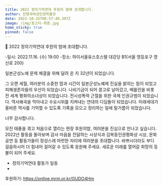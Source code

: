 ```yaml
---
title: 2022 정의기억연대 후원의 밤에 초대합니다.
author: 전쟁과여성인권박물관
date: 2022-10-25T06:57:49.397Z
image: /img/포스터-최종.jpg
home_sticky: true
pinned: false
---
```

🙏 2022 정의기억연대 후원의 밤에 초대합니다.



\-일시: 2022.11.16. (수) 19:00
-장소: 하이서울유스호스텔 대강당 B1(서울 영등포구 영신로 200)



일본군성노예 문제 해결을 위해 달려 온 지 32년이 되었습니다. 



그 오랜 세월, 여러분의 소중한 땀과 시간이 일본군성노예제 진실을 밝히는 힘이 되었고 피해생존자들의 우산이 되었습니다. 나비기금이 되어 콩고로 날아갔고, 베를린을 비롯 전 세계 평화의소녀상이 되었습니다. 전시성폭력 근절을 위한 국제 인권규범이 되었습니다. 역사왜곡을 막아내고 수요시위를 지켜내는 연대의 디딤돌이 되었습니다. 미래세대가 올바른 역사를 기억할 수 있도록 기록을 모으고 정리하는 일에 밑거름이 되었습니다. 



너무 감사합니다. 



모진 태풍을 겪고 처음으로 열리는 현장 후원의밤, 여러분을 진심으로 만나고 싶습니다. 2022년 활동을 돌아보며 감사 마음을 전달하는 시상식과 김복동인권평화상 시상, 문화공연 등 활동가들이 정성스레 마련한 자리에 여러분을 초대합니다. 바쁘시더라도 부디 걸음하시어 더 힘내어 걸어갈 수 있도록 응원해 주세요. 새로운 미래를 열어갈 희망의 등불이 되어 주세요. 



* 정의기억연대 활동가 일동
*

후원하기: <https://online.mrm.or.kr/GUDO4Hm>